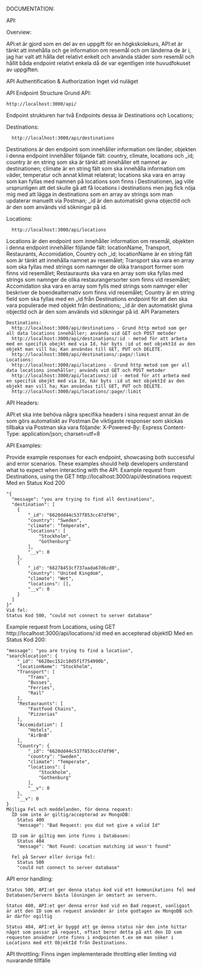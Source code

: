 DOCUMENTATION:

API:

Overview: 

APi:et är gjord som en del av en uppgift för en högkskolekurs, API:et är tänkt att innehålla och ge information om resemål och om länderna de är i, jag har valt att hålla det relativt enkelt och använda städer som resemål och hållit båda endpoint relativt enkela då de var egentligen inte huvudfokuset av uppgiften.

API Authentification & Authorization
    Inget vid nuläget
    
API Endpoint Structure
    Grund API: 
    
    http://localhost:3000/api/
    
  Endpoint strukturen har två Endpoints dessa är Destinations och Locations;
  
  Destinations:
    
      http://localhost:3000/api/destinations
      
Destinations är den endpoint som innehåller information om länder, objekten i denna endpoint innehåller följande fält: country, climate, locations och _id; country är en string som ska är tänkt att innehåller ett namnet av destinationen; climate är en string fält som ska innehålla information om väder, temperatur och annat klimat relaterat; locations ska vara en array som kan fyllas med namnen på locations som finns i Destinationen, jag ville ursprunligen att det skulle gå att få locations i destinations men jag fick nöja mig med att lägga in destinations som en array av strings som man updaterar manuellt via Postman; _id är den automatiskt givna objectId och är den som används vid sökningar på id.
      
  Locations:
    
      http://localhost:3000/api/locations
Locations är den endpoint som innehåller information om resemål, objekten i denna endpoint innehåller föjlande fält: locationName, Transport, Restaurants, Accomidation, Country och _id; locationName är en string fält som är tänkt att innehålla namnet av resemålet; Transport ska vara en array som ska fyllas med strings som namnger de olika transport former som finns vid resemålet; Restauraunts ska vara en array som ska fyllas med strings som namnger de olika restaurangersorter som finns vid resemålet; Accomidation ska vara en array som fylls med strings som namnger eller beskriver de boendealternativ som finns vid resemålet; Country är en string field som ska fyllas med en _id från Destinations endpoint för att den ska vara populerade med objekt från destinations; _id är den automatiskt givna objectId och är den som används vid sökningar på id. 
  API Parameters
  
    Destinations:
      http://localhost:3000/api/destinations - Grund http metod som ger all data locations innehåller; används vid GET och POST metoder
      http://localhost:3000/api/destinations/:id - metod för att arbeta med en specifik obejkt med via Id, här byts :id ut mot objektId av den objekt man vill ha; Kan användas till GET, PUT och DELETE.
      http://localhost:3000/api/destinations/:page/:limit
    Locations:
      http://localhost:3000/api/locations - Grund http metod som ger all data locations innehåller; används vid GET och POST metoder
      http://localhost:3000/api/locations/:id - metod för att arbeta med en specifik obejkt med via Id, här byts :id ut mot objektId av den objekt man vill ha; Kan användas till GET, PUT och DELETE.
      http://localhost:3000/api/locations/:page/:limit
  
  API Headers:
  
  API:et ska inte behöva några specifika headers i sina request annat än de som görs automatiskt av Postman
    De viktigaste responser som skickas tillbaka via Postman ska vara följande:
      X-Powered-By: Express
      Content-Type: application/json; charset=utf=8

  API Examples:
  
  Provide example responses for each endpoint, showcasing both successful and error scenarios. These examples should help developers understand what to expect when interacting with the API.
  Example request from Destinations, using the GET http://localhost:3000/api/destinations request:
  Med en Status Kod 200
    
    "{
      "message": "you are trying to find all destinations",
      "destination": [
        {
            "_id": "6620dd44c537f853cc47df96",
            "country": "Sweden",
            "climate": "Temperate",
            "locations": [
                "Stockholm",
                "Gothenburg"
            ],
            "__v": 0
        },
        {
            "_id": "66278453cf737aada67d6cd0",
            "country": "United Kingdom",
            "climate": "Wet",
            "locations": [],
            "__v": 0
        }
      ]
    }"
    Vid fel:
    Status Kod 500, "could not connect to server database"
  Example request from Locations, using GET http://localhost:3000/api/locations/:id med en accepterad objektID
  Med en Status Kod 200:
  
    "message": "you are trying to find a location",
    "searchlocation": {
        "_id": "6620ec152c10d5f1f754990b",
        "locationName": "Stockholm",
        "Transport": [
            "Trams",
            "Busses",
            "Ferries",
            "Rail"
        ],
        "Restauraunts": [
            "Fastfood Chains",
            "Pizzerias"
        ],
        "Accomidation": [
            "Hotels",
            "AirBnB"
        ],
        "Country": {
            "_id": "6620dd44c537f853cc47df96",
            "country": "Sweden",
            "climate": "Temperate",
            "locations": [
                "Stockholm",
                "Gothenburg"
            ],
            "__v": 0
        },
        "__v": 0
    }
    Möjliga Fel och meddelanden, för denna request:
      ID som inte är giltig/accepterad av MongoDB:
        Status 400
        "message": "Bad Request: you did not give a valid Id"

      ID som är giltig men inte finns i Databasen:
        Status 404
        "message": "Not Found: Location matching id wasn't found"

      Fel på Server eller övriga fel:
        Status 500
        "could not connect to server database"
  
  API error handling:
  
    Status 500, API:et ger denna status kod vid ett kommunikations fel med Databasen/Servern bästa lösningen är omstart av servern.
  
    Status 400, API:et ger denna error kod vid en Bad request, vanligast är att den ID som en request använder är inte godtagen av MongoDB och är därför ogiltig
  
    Status 404, API:et är byggd att ge denna status när den inte hittar något som passar på request, oftast beror detta på att den ID som requesten anvädner inte finns i endpointen t.ex om man söker i Locations med ett ObjektId från Destinations.
    

  API throttling:
    Finns ingen implementerade throttling eller limiting vid nuvarande tillfälle
